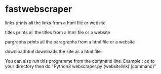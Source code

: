 # fastwebscraper


links
prints all the links from a html file or website


titles
prints all the titles from a html file or a website


pargraphs
prints all the paragraphs from a html file or a website


downloadhtml
downloads the site as a html file



You can also run this programme from the command line.
Example : cd to your directory then do "Python3 webscraper.py (websitelink) (command)"
